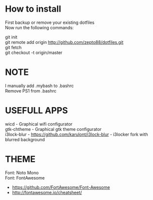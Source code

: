 # How to install
First backup or remove your existing dotfiles<br />
Now run the following commands:<br />

git init<br />
git remote add origin http://github.com/zepto88/dotfiles.git<br />
git fetch<br />
git checkout -t origin/master<br />

# NOTE
I manually add .mybash to .bashrc<br />
Remove PS1 from .bashrc<br />

# USEFULL APPS
wicd - Graphical wifi configurator<br />
gtk-chtheme - Graphical gtk theme configurator<br />
i3lock-blur - https://github.com/karulont/i3lock-blur - i3locker fork with blurred background<br />

# THEME
Font: Noto Mono<br />
Font: FontAwesome<br />
 - https://github.com/FortAwesome/Font-Awesome<br />
 - http://fontawesome.io/cheatsheet/<br />
